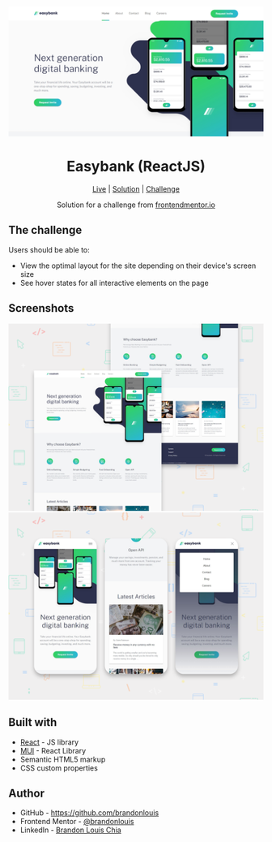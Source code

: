 ![preview](./screenshots/preview.png)

<h1 align="center">Easybank (ReactJS)</h1>

<div align="center">

[Live](https://blc7896530-fem-easybank.netlify.app/)
| [Solution](https://www.frontendmentor.io/solutions/responsive-easybank-landing-page-using-reactjs-qWnAIV7xpk)
| [Challenge](https://www.frontendmentor.io/challenges/easybank-landing-page-WaUhkoDN)

Solution for a challenge from [frontendmentor.io](https://www.frontendmentor.io/)

</div>

## The challenge

Users should be able to:

- View the optimal layout for the site depending on their device's screen size
- See hover states for all interactive elements on the page

## Screenshots

![desktop](./screenshots/desktop.png)
![mobile](./screenshots/mobile.png)

## Built with

- [React](https://reactjs.org/) - JS library
- [MUI](https://mui.com/) - React Library
- Semantic HTML5 markup
- CSS custom properties

## Author

- GitHub - https://github.com/brandonlouis
- Frontend Mentor - [@brandonlouis](https://www.frontendmentor.io/profile/brandonlouis)
- LinkedIn - [Brandon Louis Chia](www.linkedin.com/in/brandon-louis-chia-63730b162)
